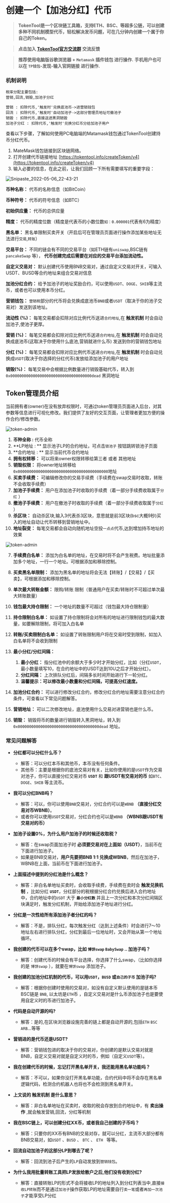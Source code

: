# 创建一个【加池分红】代币

> **TokenTool是一个区块链工具箱，支持ETH、BSC、等超多公链，可以创建多种不同机制模型代币，轻松解决发币问题，可在几分钟内创建一个属于你自己的Token。**


> **点击加入 [TokenTool官方交流群](https://t.me/tokentool_app) 交流反馈**

> **推荐使用电脑版谷歌浏览器 + `Metamask` 插件钱包 进行操作.**
> **手机用户也可以在 `TP钱包`-发现-输入官网链接 进行操作.**




### 机制说明

```
税率分配主要包括:
营销,回流,销毁,加池子分红

营销 : 扣除代币,'触发时'兑换底池币->进营销钱包
回流 : 扣除代币,'触发时'自动加池子->这部分管理员地址可撤池子
销毁 : 扣除代币,直接送进黑洞销毁
加池子分红 : 扣除代币,'触发时'兑换分红币分给加池子用户
```



查看以下步骤，了解如何使用PC电脑端的Matamask钱包通过TokenTool创建持币分红代币。

1. MateMask钱包链接到区块链网络。
2. 打开创建代币链接地址 [https://tokentool.info/createToken/v4](https://tokentool.info/createToken/v4)
3. 输入必要的信息，在此之前，让我们回顾一下所有需要填写的重要字段：


![Snipaste_2022-05-06_22-43-21](../.gitbook/assets/v4/create-token-v4.png)



**币种名称：** 代币的名称信息（如BitCoin）

**币种符号：** 代币的符号信息（如BTC）

**初始供应量：** 代币的总供应量

**精度：** 代币的精度位数（精度是代表币的小数位数`如：0.000001`代表有6为精度）

**黑名单：** 黑名单限制买卖开关（开启后可在管理员页面进行操作添加某些地址无法进行`交易`,`转账`）

**交易平台：** 不同的链会有不同的交易平台（如ETH链有`uniswap`,BSC链有`pancakeSwap` 等）， **代币创建完成后需要在对应的交易平台添加流动性。**

**自定义交易对：** 默认创建代币使用BNB交易对，通过自定义交易对开关，可输入 USDT、BUSD等合约地址来组合交易对信息

**加池分红合约：** 给予加池子的地址奖励合约，可以使用`USDT`、`DOGE`、`SHIB`等主流币，或者也可以使用本币分红。


**营销钱包：** `营销税`部分的代币将会兑换成底池币`BNB`或者`USDT`（取决于你的池子交易对）发送到该地址。

**流动性 (%)：** 每笔交易都会扣除对应比例代币送进`合约地址`,在 **触发机制** 时会自动加池子,使池子更厚。

**营销 (%)：** 每笔交易都会扣除对应比例代币送进`合约地址`,在 **触发机制** 时会自动兑换成底池币(这取决于你使用什么底池,营销就进什么币) 发送到你的营销钱包地址

**分红 (%)：** 每笔交易都会扣除对应比例代币送进`合约地址`,在 **触发机制** 时会自动兑换成`USDT`(取决于你选择的分红代币)发放给添加池子的用户地址

**销毁(%)：** 每笔交易中会根据比例数量进行销毁基础代币，转入到`0x000000000000000000000000000000000000dead` 黑洞地址




## Token管理员介绍

当前拥有者(owner)在没有放弃权限时，可通过token管理员页面进入后台，对其参数等信息进行可视化修改。我们提供了友好的交互页面，让管理者更加方便的操作合约/修改参数。



![token-admin](../.gitbook/assets/v4/token-admin-1.jpeg)

1. **币种全称 :** 代币全称
2. **LP地址 : ** 显示池子LP的合约地址，可点击`锁池子` 按钮跳转锁池子页面
3. **合约地址 : ** 显示当前代币合约地址
4. **拥有权转移：** 可以将来owner权限转移给第三者 或者 其他地址
5. **销毁权限：** 将owner地址转移给 `0x0000000000000000000000000000000000000000`地址
6. **买卖手续费：** 可编辑修改你的交易手续费（手续费在swap交易时收取，转账不会收取手续费）
7. **加池子手续费：** 用户在添加池子时收取的手续费（着一部分手续费收取属于`分红` ）
8. **撤池子手续费：** 用户在撤池子时收取的手续费（着一部分手续费收取属于`分红` ）
9. **杀区块：** 自动杀区块,输入3代表杀3区块，意思就是前3区块(bsc大概9秒)买入的地址自动让代币转移到营销地址中。
10. **地址裂变：** 每笔交易都会自动向随机地址空投`一点点`代币,达到增加持币地址的效果





![token-admin](../.gitbook/assets/v4/token-admin-2.jpeg)

7. **手续费白名单：** 添加为白名单的地址，在交易时将不会产生税费。地址批量添加多个地址，一行一个地址。可根据添加和移除控制。

8. **买卖黑名单限制：** 添加为黑名单的地址将会无法【转账】/【交易】/【买卖】，可根据添加和移除控制。

9. **单次最大转账金额：** 限购/转账 限制（普通用户在买卖/转账时不可超过单次最大转账数量）

10. **钱包最大持仓限制：** 一个地址的数量不可超过（钱包最大持仓限制量）

11. **持仓限制白名单：** 如设置了持仓限制将会对所有的地址进行限制钱包的最大数量，如要解除限制，将可加入白名单

12. **转账/买卖限制白名单：** 如设置了转账限制用户将在交易时受到限制，如加入白名单将不会收到限制

13. **最小分红/分红间隔：** 

    1. **最小分红：** 指分红池中的余额大于多少时才开始分红，比如（分红`USDT`，最小数量填写10，在合约地址中的USDT达到10U之后才开始分红）。
    2. **分红间隔：** 上次排队分红后，间隔多长时间开始进行下一轮分红。
    3. **温馨提示：可以修改最小数量和分红间隔，可提高分红速度。**

14. **加池分红合约：** 可以进行修改分红合约，修改分红合约地址需要注意分红合约条件，可查看以下常见问题解答。

15. **营销地址：** 可以二次修改地址，底池使用什么交易对进营销也是什么币。

16. **销毁：** 销毁将币的数量进行销毁转入黑洞地址，转入到`0x000000000000000000000000000000000000dead` 地址。

    



### 常见问题解答

- **分红都可以分红什么币？**
  - 解答：可以分红本币和其他币，本币没有任何条件。
  - 其他币：主要是根据你的底池交易对有关，比如你使用的是`USDT`作为交易对池子，你可以直接分红交易对币 **`USDT`**  和 **跟USDT有交易对的币** 如`BTC`、`DOGE`、`SHIB` 等主流币。

- **我可以分红BNB吗？**
  - 解答：可以，你可以使用`BNB`交易对，分红合约可以是`WBNB` **（直接分红交易对币WBNB）**。
  - 或者你可以使用`USDT`交易对，分红合约也可以是`WBNB` **（WBNB跟USDT有交易对的币）**

- **加池子设置0%，为什么用户加池子的时候还收取税？**
  - 解答：在swap页面加池子时 **必须要交易对在上面如（USDT）**，当前币在下面进行加池子。
  - 如果是BNB交易对，**用户先要把BNB 1:1 兑换成WBNB**，然后在加池子，WBNB在上面，当前币在下面进行加池子。
- **上面描述中提到的分红池是什么概念？**
  - 解答：非白名单地址买卖时，会收取手续费，手续费在卖时会 **触发兑换机制** ，比如分红 **`USDT`**，分红部分的税根据分红合约兑换后进入合约地址中，合约地址中的`USDT` 大于 **`最小分红数`** 并且上一次分红和本次分红间隔区块满足时，触发分红机制，开始给添加池子地址进行分红。
- **分红是一次性给所有添加池子者分红的吗？**
  - 解答：不是，排队分红，每次触发分红（达到上述条件）时会进行7～10地址左右进行排队分红，分红到最后一位地址时，又会开始从第一个地址循环。
- **我创建的代币可以在多个swap，比如 `博饼swap` `BabySwap` .. 加池子吗？**
  - 解答：创建代币的时候会有平台选择，你选择了什么swap，（比如你选择的是 `博饼swap` ），就要在`博饼swap` 添加池子。


- **我创建的加池分红机制的代币，可以用`USDT`，`BUSD` 或`自己的子币` 加池子吗?**
  - 解答：根据你创建时使用的交易对，如没有自定义默认使用的是链本币 BSC链是 `BNB`, 以太坊是`ETH`币 ，自定义交易对是什么币添加池子也是要使用自定义时的币进行加池子。

- **代码是自动开源的吗?**
  - 解答：是的,在区块浏览器设施完善的链上都是自动开源的,包括`ETH` `BSC` `ARB`…等等

- **营销进的是代币还是USDT?**
  - 解答：营销钱包进的取决于你的交易对，你创建的是默认交易对就是BNB，自定义交易对就是自定义时的币，例如（自定义`USDT`等）。

- **我在创建代币的时候，忘记打开黑名单开关，我还能用黑名单功能吗？**
  - 解答：不可以，如果你没打开黑名单功能，合约代码中将不会存在黑名单逻辑代码，检测合约机器人也将也不会检测到黑名单开关。 

- **上文说的 触发机制 是什么意思？**
  - 解答：非白名单地址在买卖时，收取的税会存放到合约地址中，有 **卖出操作** ,就会触发营销,回流，分红等机制

- **我在BSC链上，可以创建分红XX币，或者我自己创建的子币吗？**
  - 解答：只要你的XX币有BNB的交易对存，就可以分红，主流币大部分都有BNB交易对，如`USDT` 、`BUSD` 、 `BTC` 、 `ETH ` 等等。

- **回流自动加池子的这部分LP到哪去了呢？**
  - 解答：回流到池子后产生的`LP`自动发放到`营销钱包`。
- **为什么我用批量转账工具把LP发放给散户之后,他们没有收到分红?**

  - 解答：直接转账LP的形式不会将接收LP的地址列入到分红列表当中,直接`接收LP转账`而不是通过`加池子`操作获取LP的地址需要自行`卖一笔`或者`再加一次池子`才能享受LP分红




